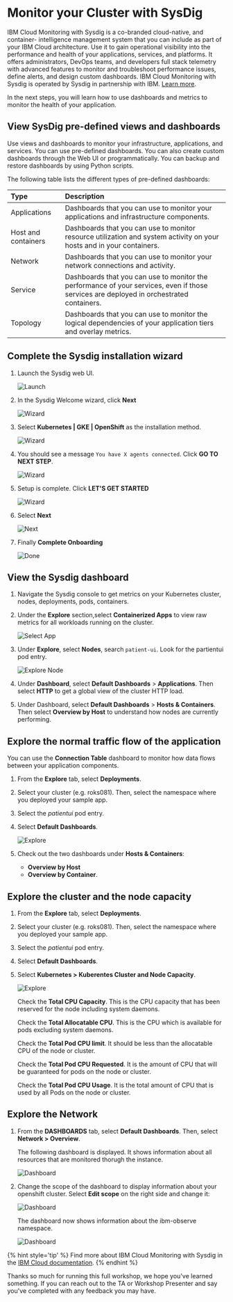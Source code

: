 # Monitor your Cluster with SysDig

IBM Cloud Monitoring with Sysdig is a co-branded cloud-native, and container- intelligence management system that you can include as part of your IBM Cloud architecture.
Use it to gain operational visibility into the performance and health of your applications, services, and platforms. It offers administrators, DevOps teams, and developers full stack telemetry with advanced features to monitor and troubleshoot performance issues, define alerts, and design custom dashboards.
IBM Cloud Monitoring with Sysdig is operated by Sysdig in partnership with IBM. [Learn more](https://cloud.ibm.com/docs/Monitoring-with-Sysdig?topic=Sysdig-getting-started).

In the next steps, you will learn how to use dashboards and metrics to monitor the health of your application.

## View SysDig pre-defined views and dashboards

Use views and dashboards to monitor your infrastructure, applications, and services. You can use pre-defined dashboards. You can also create custom dashboards through the Web UI or programmatically. You can backup and restore dashboards by using Python scripts.

The following table lists the different types of pre-defined dashboards:

| Type | Description |
| :--- | :--- |
| Applications | Dashboards that you can use to monitor your applications and infrastructure components. |
| Host and containers | Dashboards that you can use to monitor resource utilization and system activity on your hosts and in your containers. |
| Network | Dashboards that you can use to monitor your network connections and activity. |
| Service | Dashboards that you can use to monitor the performance of your services, even if those services are deployed in orchestrated containers. |
| Topology | Dashboards that you can use to monitor the logical dependencies of your application tiers and overlay metrics. |

## Complete the Sysdig installation wizard

1. Launch the Sysdig web UI.

    ![Launch](../assets/icp-monitoring-launch.png)

2. In the Sysdig Welcome wizard, click **Next**

   ![Wizard](../assets/sysdig-wizard1.png)

3. Select **Kubernetes | GKE | OpenShift** as the installation method.

   ![Wizard](../assets/sysdig-wizard2.png)

4. You should see a message `You have X agents connected`. Click **GO TO NEXT STEP**.

   ![Wizard](../assets/sysdig-wizard3.png)

5. Setup is complete. Click **LET'S GET STARTED**

   ![Wizard](../assets/sysdig-wizard4.png)

6. Select **Next**

   ![Next](../assets/sysdig-wizard5.png)

7. Finally **Complete Onboarding**

   ![Done](../assets/sysdig-wizard6.png)

## View the Sysdig dashboard

1. Navigate the Sysdig console to get metrics on your Kubernetes cluster, nodes, deployments, pods, containers.

2. Under the **Explore** section,select **Containerized Apps** to view raw metrics for all workloads running on the cluster.

   ![Select App](../assets/sysdig-select-app.png)

3. Under **Explore**, select **Nodes**, search `patient-ui`. Look for the partientui pod entry.

   ![Explore Node](../assets/sysdig-explore-node.png)

4. Under **Dashboard**, select **Default Dashboards** &gt; **Applications**. Then select **HTTP** to get a global view of the cluster HTTP load.

5. Under Dashboard, select **Default Dashboards** &gt; **Hosts & Containers**. Then select **Overview by Host** to understand how nodes are currently performing.

## Explore the normal traffic flow of the application

You can use the **Connection Table** dashboard to monitor how data flows between your application components.

1. From the **Explore** tab, select **Deployments**.
2. Select your cluster (e.g. roks081). Then, select the namespace where you deployed your sample app.
3. Select the _patientui_ pod entry.
4. Select **Default Dashboards**.

   ![Explore](../assets/explore-img-4.png)

5. Check out the two dashboards under **Hosts & Containers**:
   * **Overview by Host**
   * **Overview by Container**.

## Explore the cluster and the node capacity

1. From the **Explore** tab, select **Deployments**.
2. Select your cluster (e.g. roks081). Then, select the namespace where you deployed your sample app.
3. Select the _patientui_ pod entry.
4. Select **Default Dashboards**.
5. Select **Kubernetes > Kuberentes Cluster and Node Capacity**.

   ![Explore](../assets/explore-img-9.png)

   Check the **Total CPU Capacity**. This is the CPU capacity that has been reserved for the node including system daemons.

   Check the **Total Allocatable CPU**. This is the CPU which is available for pods excluding system daemons.

   Check the **Total Pod CPU limit**. It should be less than the allocatable CPU of the node or cluster.

   Check the **Total Pod CPU Requested**. It is the amount of CPU that will be guaranteed for pods on the node or cluster.

   Check the **Total Pod CPU Usage**. It is the total amount of CPU that is used by all Pods on the node or cluster.

## Explore the Network

1. From the **DASHBOARDS** tab, select **Default Dashboards**. Then, select **Network > Overview**.

   The following dashboard is displayed. It shows information about all resources that are monitored thorugh the instance.

   ![Dashboard](../assets/dashboard-img-2.png)

2. Change the scope of the dashboard to display information about your openshift cluster. Select **Edit scope** on the right side and change it:

    ![Dashboard](../assets/dashboard-img-4.png)

    The dashboard now shows information about the ibm-observe namespace.

    ![Dashboard](../assets/dashboard-img-5.png)

{% hint style='tip' %}
Find more about IBM Cloud Monitoring with Sysdig in the [IBM Cloud documentation](https://cloud.ibm.com/docs/services/Monitoring-with-Sysdig/index.html#getting-started).
{% endhint %}

Thanks so much for running this full workshop, we hope you've learned something. If you can reach out to the TA or Workshop Presenter and say you've completed with any feedback you may have.

